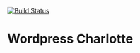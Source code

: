 [![Build Status](https://travis-ci.org/Automattic/_s.svg?branch=master)](https://travis-ci.org/Automattic/_s)

Wordpress Charlotte
===

